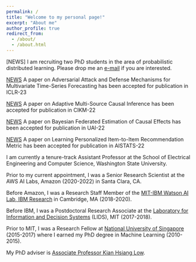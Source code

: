 ```yaml
---
permalink: /
title: "Welcome to my personal page!"
excerpt: "About me"
author_profile: true
redirect_from: 
  - /about/
  - /about.html
---
```


[NEWS] I am recruiting two PhD students in the area of probabilistic distributed learning. Please drop me an [e-mail](mailto:trongnghia.hoang@wsu.edu) if you are interested. 

[NEWS](https://htnghia87.github.io/publication/iclr23) A paper on Adversarial Attack and Defense Mechanisms for Multivariate Time-Series Forecasting has been accepted for publication in ICLR-23

[NEWS](https://htnghia87.github.io/publication/cikm22) A paper on Adaptive Multi-Source Causal Inference has been accepted for publication in CIKM-22

[NEWS](https://htnghia87.github.io/publication/uai22) A paper on Bayesian Federated Estimation of Causal Effects has been accepted for publication in UAI-22

[NEWS](https://htnghia87.github.io/publication/aistats22) A paper on Learning Personalized Item-to-Item Recommendation Metric has been accepted for publication in AISTATS-22

I am currently a tenure-track Assistant Professor at the School of Electrical Engineering and Computer Science, Washington State University. 

Prior to my current appointment, I was a Senior Research Scientist at the AWS AI Labs, Amazon (2020-2022) in Santa Clara, CA.

Before Amazon, I was a Research Staff Member of the [MIT-IBM Watson AI Lab, IBM Research](https://mitibmwatsonailab.mit.edu/people/nghia-hoang/) in Cambridge, MA (2018-2020).

Before IBM, I was a Postdoctoral Research Associate at the [Laboratory for Information and Decision Systems](https://lids.mit.edu/) (LIDS), MIT (2017-2018). 

Prior to MIT, I was a Research Fellow at [National University of Singapore](https://nus.edu.sg/) (2015-2017) where I earned my PhD degree in Machine Learning (2010-2015). 

My PhD adviser is [Associate Professor Kian Hsiang Low](http://www.comp.nus.edu.sg/~lowkh).